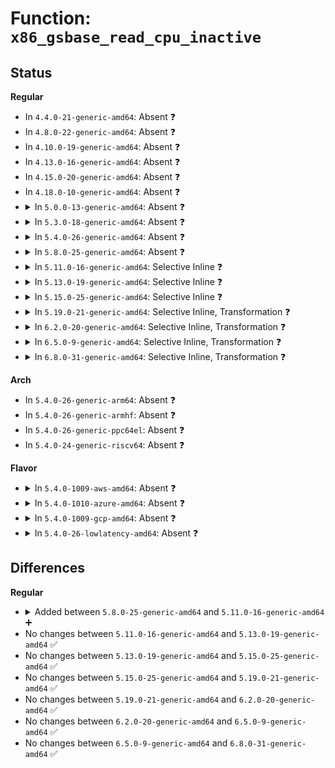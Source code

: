 # Function: <code>x86_gsbase_read_cpu_inactive</code>

## Status
<b>Regular</b>
<ul>
<li>
In <code>4.4.0-21-generic-amd64</code>: Absent ❓
</li>
<li>
In <code>4.8.0-22-generic-amd64</code>: Absent ❓
</li>
<li>
In <code>4.10.0-19-generic-amd64</code>: Absent ❓
</li>
<li>
In <code>4.13.0-16-generic-amd64</code>: Absent ❓
</li>
<li>
In <code>4.15.0-20-generic-amd64</code>: Absent ❓
</li>
<li>
In <code>4.18.0-10-generic-amd64</code>: Absent ❓
</li>
<li>
<details>
<summary>In <code>5.0.0-13-generic-amd64</code>: Absent ❓</summary>

```json
{
  "name": "x86_gsbase_read_cpu_inactive",
  "collision_type": "Static Duplication",
  "inline_type": "Full",
  "funcs": [
    {
      "addr": 18446744071579030995,
      "name": "x86_gsbase_read_cpu_inactive",
      "external": false,
      "loc": "arch/x86/include/asm/fsgsbase.h:33",
      "file": "arch/x86/kernel/process_64.c",
      "inline": "declared, inlined",
      "caller_inline": [],
      "caller_func": []
    },
    {
      "addr": 18446744071580170000,
      "name": "x86_gsbase_read_cpu_inactive",
      "external": false,
      "loc": "arch/x86/include/asm/fsgsbase.h:33",
      "file": "kernel/kexec_core.c",
      "inline": "declared, inlined",
      "caller_inline": [
        "kernel/kexec_core.c:crash_save_cpu"
      ],
      "caller_func": []
    }
  ],
  "symbols": []
}
```
</details>
</li>
<li>
<details>
<summary>In <code>5.3.0-18-generic-amd64</code>: Absent ❓</summary>

```json
{
  "name": "x86_gsbase_read_cpu_inactive",
  "collision_type": "Static Duplication",
  "inline_type": "Full",
  "funcs": [
    {
      "addr": 18446744071579038643,
      "name": "x86_gsbase_read_cpu_inactive",
      "external": false,
      "loc": "arch/x86/include/asm/fsgsbase.h:33",
      "file": "arch/x86/kernel/process_64.c",
      "inline": "declared, inlined",
      "caller_inline": [],
      "caller_func": []
    },
    {
      "addr": 18446744071580215894,
      "name": "x86_gsbase_read_cpu_inactive",
      "external": false,
      "loc": "arch/x86/include/asm/fsgsbase.h:33",
      "file": "kernel/kexec_core.c",
      "inline": "declared, inlined",
      "caller_inline": [
        "kernel/kexec_core.c:crash_save_cpu"
      ],
      "caller_func": []
    }
  ],
  "symbols": []
}
```
</details>
</li>
<li>
<details>
<summary>In <code>5.4.0-26-generic-amd64</code>: Absent ❓</summary>

```json
{
  "name": "x86_gsbase_read_cpu_inactive",
  "collision_type": "Static Duplication",
  "inline_type": "Full",
  "funcs": [
    {
      "addr": 18446744071579041043,
      "name": "x86_gsbase_read_cpu_inactive",
      "external": false,
      "loc": "arch/x86/include/asm/fsgsbase.h:33",
      "file": "arch/x86/kernel/process_64.c",
      "inline": "declared, inlined",
      "caller_inline": [],
      "caller_func": []
    },
    {
      "addr": 18446744071580264294,
      "name": "x86_gsbase_read_cpu_inactive",
      "external": false,
      "loc": "arch/x86/include/asm/fsgsbase.h:33",
      "file": "kernel/kexec_core.c",
      "inline": "declared, inlined",
      "caller_inline": [
        "kernel/kexec_core.c:crash_save_cpu"
      ],
      "caller_func": []
    }
  ],
  "symbols": []
}
```
</details>
</li>
<li>
<details>
<summary>In <code>5.8.0-25-generic-amd64</code>: Absent ❓</summary>

```json
{
  "name": "x86_gsbase_read_cpu_inactive",
  "collision_type": "Static Duplication",
  "inline_type": "Full",
  "funcs": [
    {
      "addr": 18446744071579053261,
      "name": "x86_gsbase_read_cpu_inactive",
      "external": false,
      "loc": "arch/x86/include/asm/fsgsbase.h:33",
      "file": "arch/x86/kernel/process_64.c",
      "inline": "declared, inlined",
      "caller_inline": [
        "arch/x86/kernel/process_64.c:do_arch_prctl_64"
      ],
      "caller_func": []
    },
    {
      "addr": 18446744071580333366,
      "name": "x86_gsbase_read_cpu_inactive",
      "external": false,
      "loc": "arch/x86/include/asm/fsgsbase.h:33",
      "file": "kernel/kexec_core.c",
      "inline": "declared, inlined",
      "caller_inline": [
        "kernel/kexec_core.c:crash_save_cpu"
      ],
      "caller_func": []
    }
  ],
  "symbols": []
}
```
</details>
</li>
<li>
<details>
<summary>In <code>5.11.0-16-generic-amd64</code>: Selective Inline ❓</summary>

```c
long unsigned int x86_gsbase_read_cpu_inactive()
```

```json
{
  "name": "x86_gsbase_read_cpu_inactive",
  "collision_type": "Unique Global",
  "inline_type": "Selective",
  "funcs": [
    {
      "addr": 18446744071579054336,
      "name": "x86_gsbase_read_cpu_inactive",
      "external": true,
      "loc": "arch/x86/kernel/process_64.c:406",
      "file": "arch/x86/kernel/process_64.c",
      "inline": "not declared, inlined",
      "caller_inline": [],
      "caller_func": [
        "arch/x86/kernel/process_64.c:do_arch_prctl_64",
        "kernel/kexec_core.c:crash_save_cpu"
      ]
    }
  ],
  "symbols": [
    {
      "addr": 18446744071579054336,
      "name": "x86_gsbase_read_cpu_inactive",
      "section": ".text",
      "bind": "STB_GLOBAL",
      "size": 92
    }
  ]
}
```
</details>
</li>
<li>
<details>
<summary>In <code>5.13.0-19-generic-amd64</code>: Selective Inline ❓</summary>

```c
long unsigned int x86_gsbase_read_cpu_inactive()
```

```json
{
  "name": "x86_gsbase_read_cpu_inactive",
  "collision_type": "Unique Global",
  "inline_type": "Selective",
  "funcs": [
    {
      "addr": 18446744071579061539,
      "name": "x86_gsbase_read_cpu_inactive",
      "external": true,
      "loc": "arch/x86/kernel/process_64.c:406",
      "file": "arch/x86/kernel/process_64.c",
      "inline": "not declared, inlined",
      "caller_inline": [
        "arch/x86/kernel/process_64.c:x86_gsbase_read_task",
        "arch/x86/kernel/process_64.c:x86_gsbase_read_task"
      ],
      "caller_func": [
        "kernel/kexec_core.c:crash_save_cpu"
      ]
    }
  ],
  "symbols": [
    {
      "addr": 18446744071579061136,
      "name": "x86_gsbase_read_cpu_inactive",
      "section": ".text",
      "bind": "STB_GLOBAL",
      "size": 103
    }
  ]
}
```
</details>
</li>
<li>
<details>
<summary>In <code>5.15.0-25-generic-amd64</code>: Selective Inline ❓</summary>

```c
long unsigned int x86_gsbase_read_cpu_inactive()
```

```json
{
  "name": "x86_gsbase_read_cpu_inactive",
  "collision_type": "Unique Global",
  "inline_type": "Selective",
  "funcs": [
    {
      "addr": 18446744071579082819,
      "name": "x86_gsbase_read_cpu_inactive",
      "external": true,
      "loc": "arch/x86/kernel/process_64.c:430",
      "file": "arch/x86/kernel/process_64.c",
      "inline": "not declared, inlined",
      "caller_inline": [
        "arch/x86/kernel/process_64.c:x86_gsbase_read_task",
        "arch/x86/kernel/process_64.c:x86_gsbase_read_task"
      ],
      "caller_func": [
        "kernel/kexec_core.c:crash_save_cpu"
      ]
    }
  ],
  "symbols": [
    {
      "addr": 18446744071579082416,
      "name": "x86_gsbase_read_cpu_inactive",
      "section": ".text",
      "bind": "STB_GLOBAL",
      "size": 103
    }
  ]
}
```
</details>
</li>
<li>
<details>
<summary>In <code>5.19.0-21-generic-amd64</code>: Selective Inline, Transformation ❓</summary>

```c
long unsigned int x86_gsbase_read_cpu_inactive()
```

```json
{
  "name": "x86_gsbase_read_cpu_inactive",
  "collision_type": "Unique Global",
  "inline_type": "Selective",
  "funcs": [
    {
      "addr": 18446744071579111553,
      "name": "x86_gsbase_read_cpu_inactive",
      "external": true,
      "loc": "arch/x86/kernel/process_64.c:430",
      "file": "arch/x86/kernel/process_64.c",
      "inline": "not declared, inlined",
      "caller_inline": [
        "arch/x86/kernel/process_64.c:x86_gsbase_read_task"
      ],
      "caller_func": [
        "arch/x86/kernel/process_64.c:x86_gsbase_read_task",
        "kernel/kexec_core.c:crash_save_cpu"
      ]
    }
  ],
  "symbols": [
    {
      "addr": 18446744071579110352,
      "name": "x86_gsbase_read_cpu_inactive.part.0",
      "section": ".text",
      "bind": "STB_LOCAL",
      "size": 59
    },
    {
      "addr": 18446744071579111040,
      "name": "x86_gsbase_read_cpu_inactive",
      "section": ".text",
      "bind": "STB_GLOBAL",
      "size": 91
    }
  ]
}
```
</details>
</li>
<li>
<details>
<summary>In <code>6.2.0-20-generic-amd64</code>: Selective Inline, Transformation ❓</summary>

```c
long unsigned int x86_gsbase_read_cpu_inactive()
```

```json
{
  "name": "x86_gsbase_read_cpu_inactive",
  "collision_type": "Unique Global",
  "inline_type": "Selective",
  "funcs": [
    {
      "addr": 18446744071579150225,
      "name": "x86_gsbase_read_cpu_inactive",
      "external": true,
      "loc": "arch/x86/kernel/process_64.c:430",
      "file": "arch/x86/kernel/process_64.c",
      "inline": "not declared, inlined",
      "caller_inline": [
        "arch/x86/kernel/process_64.c:x86_gsbase_read_task"
      ],
      "caller_func": [
        "arch/x86/kernel/process_64.c:x86_gsbase_read_task",
        "kernel/kexec_core.c:crash_save_cpu"
      ]
    }
  ],
  "symbols": [
    {
      "addr": 18446744071579148096,
      "name": "x86_gsbase_read_cpu_inactive.part.0",
      "section": ".text",
      "bind": "STB_LOCAL",
      "size": 68
    },
    {
      "addr": 18446744071579149664,
      "name": "x86_gsbase_read_cpu_inactive",
      "section": ".text",
      "bind": "STB_GLOBAL",
      "size": 91
    }
  ]
}
```
</details>
</li>
<li>
<details>
<summary>In <code>6.5.0-9-generic-amd64</code>: Selective Inline, Transformation ❓</summary>

```c
long unsigned int x86_gsbase_read_cpu_inactive()
```

```json
{
  "name": "x86_gsbase_read_cpu_inactive",
  "collision_type": "Unique Global",
  "inline_type": "Selective",
  "funcs": [
    {
      "addr": 18446744071579152337,
      "name": "x86_gsbase_read_cpu_inactive",
      "external": true,
      "loc": "arch/x86/kernel/process_64.c:431",
      "file": "arch/x86/kernel/process_64.c",
      "inline": "not declared, inlined",
      "caller_inline": [
        "arch/x86/kernel/process_64.c:x86_gsbase_read_task"
      ],
      "caller_func": [
        "arch/x86/kernel/process_64.c:x86_gsbase_read_task",
        "kernel/kexec_core.c:crash_save_cpu"
      ]
    }
  ],
  "symbols": [
    {
      "addr": 18446744071579149664,
      "name": "x86_gsbase_read_cpu_inactive.part.0",
      "section": ".text",
      "bind": "STB_LOCAL",
      "size": 68
    },
    {
      "addr": 18446744071579151776,
      "name": "x86_gsbase_read_cpu_inactive",
      "section": ".text",
      "bind": "STB_GLOBAL",
      "size": 91
    }
  ]
}
```
</details>
</li>
<li>
<details>
<summary>In <code>6.8.0-31-generic-amd64</code>: Selective Inline, Transformation ❓</summary>

```c
long unsigned int x86_gsbase_read_cpu_inactive()
```

```json
{
  "name": "x86_gsbase_read_cpu_inactive",
  "collision_type": "Unique Global",
  "inline_type": "Selective",
  "funcs": [
    {
      "addr": 18446744071579181633,
      "name": "x86_gsbase_read_cpu_inactive",
      "external": true,
      "loc": "arch/x86/kernel/process_64.c:431",
      "file": "arch/x86/kernel/process_64.c",
      "inline": "not declared, inlined",
      "caller_inline": [
        "arch/x86/kernel/process_64.c:x86_gsbase_read_task"
      ],
      "caller_func": [
        "arch/x86/kernel/process_64.c:x86_gsbase_read_task",
        "kernel/kexec_core.c:crash_save_cpu"
      ]
    }
  ],
  "symbols": [
    {
      "addr": 18446744071579178944,
      "name": "x86_gsbase_read_cpu_inactive.part.0",
      "section": ".text",
      "bind": "STB_LOCAL",
      "size": 68
    },
    {
      "addr": 18446744071579181072,
      "name": "x86_gsbase_read_cpu_inactive",
      "section": ".text",
      "bind": "STB_GLOBAL",
      "size": 91
    }
  ]
}
```
</details>
</li>
</ul>
<b>Arch</b>
<ul>
<li>
In <code>5.4.0-26-generic-arm64</code>: Absent ❓
</li>
<li>
In <code>5.4.0-26-generic-armhf</code>: Absent ❓
</li>
<li>
In <code>5.4.0-26-generic-ppc64el</code>: Absent ❓
</li>
<li>
In <code>5.4.0-24-generic-riscv64</code>: Absent ❓
</li>
</ul>
<b>Flavor</b>
<ul>
<li>
<details>
<summary>In <code>5.4.0-1009-aws-amd64</code>: Absent ❓</summary>

```json
{
  "name": "x86_gsbase_read_cpu_inactive",
  "collision_type": "Static Duplication",
  "inline_type": "Full",
  "funcs": [
    {
      "addr": 18446744071579041395,
      "name": "x86_gsbase_read_cpu_inactive",
      "external": false,
      "loc": "arch/x86/include/asm/fsgsbase.h:33",
      "file": "arch/x86/kernel/process_64.c",
      "inline": "declared, inlined",
      "caller_inline": [],
      "caller_func": []
    },
    {
      "addr": 18446744071580233094,
      "name": "x86_gsbase_read_cpu_inactive",
      "external": false,
      "loc": "arch/x86/include/asm/fsgsbase.h:33",
      "file": "kernel/kexec_core.c",
      "inline": "declared, inlined",
      "caller_inline": [
        "kernel/kexec_core.c:crash_save_cpu"
      ],
      "caller_func": []
    }
  ],
  "symbols": []
}
```
</details>
</li>
<li>
<details>
<summary>In <code>5.4.0-1010-azure-amd64</code>: Absent ❓</summary>

```json
{
  "name": "x86_gsbase_read_cpu_inactive",
  "collision_type": "Static Duplication",
  "inline_type": "Full",
  "funcs": [
    {
      "addr": 18446744071578974391,
      "name": "x86_gsbase_read_cpu_inactive",
      "external": false,
      "loc": "arch/x86/include/asm/fsgsbase.h:33",
      "file": "arch/x86/kernel/process_64.c",
      "inline": "declared, inlined",
      "caller_inline": [],
      "caller_func": []
    },
    {
      "addr": 18446744071580180591,
      "name": "x86_gsbase_read_cpu_inactive",
      "external": false,
      "loc": "arch/x86/include/asm/fsgsbase.h:33",
      "file": "kernel/kexec_core.c",
      "inline": "declared, inlined",
      "caller_inline": [
        "kernel/kexec_core.c:crash_save_cpu"
      ],
      "caller_func": []
    }
  ],
  "symbols": []
}
```
</details>
</li>
<li>
<details>
<summary>In <code>5.4.0-1009-gcp-amd64</code>: Absent ❓</summary>

```json
{
  "name": "x86_gsbase_read_cpu_inactive",
  "collision_type": "Static Duplication",
  "inline_type": "Full",
  "funcs": [
    {
      "addr": 18446744071579040979,
      "name": "x86_gsbase_read_cpu_inactive",
      "external": false,
      "loc": "arch/x86/include/asm/fsgsbase.h:33",
      "file": "arch/x86/kernel/process_64.c",
      "inline": "declared, inlined",
      "caller_inline": [],
      "caller_func": []
    },
    {
      "addr": 18446744071580224566,
      "name": "x86_gsbase_read_cpu_inactive",
      "external": false,
      "loc": "arch/x86/include/asm/fsgsbase.h:33",
      "file": "kernel/kexec_core.c",
      "inline": "declared, inlined",
      "caller_inline": [
        "kernel/kexec_core.c:crash_save_cpu"
      ],
      "caller_func": []
    }
  ],
  "symbols": []
}
```
</details>
</li>
<li>
<details>
<summary>In <code>5.4.0-26-lowlatency-amd64</code>: Absent ❓</summary>

```json
{
  "name": "x86_gsbase_read_cpu_inactive",
  "collision_type": "Static Duplication",
  "inline_type": "Full",
  "funcs": [
    {
      "addr": 18446744071579044643,
      "name": "x86_gsbase_read_cpu_inactive",
      "external": false,
      "loc": "arch/x86/include/asm/fsgsbase.h:33",
      "file": "arch/x86/kernel/process_64.c",
      "inline": "declared, inlined",
      "caller_inline": [],
      "caller_func": []
    },
    {
      "addr": 18446744071580277334,
      "name": "x86_gsbase_read_cpu_inactive",
      "external": false,
      "loc": "arch/x86/include/asm/fsgsbase.h:33",
      "file": "kernel/kexec_core.c",
      "inline": "declared, inlined",
      "caller_inline": [
        "kernel/kexec_core.c:crash_save_cpu"
      ],
      "caller_func": []
    }
  ],
  "symbols": []
}
```
</details>
</li>
</ul>

## Differences
<b>Regular</b>
<ul>
<li>
<details>
<summary>Added between <code>5.8.0-25-generic-amd64</code> and <code>5.11.0-16-generic-amd64</code> ➕</summary>

```c
long unsigned int x86_gsbase_read_cpu_inactive()
```
</details>
</li>
<li>
No changes between <code>5.11.0-16-generic-amd64</code> and <code>5.13.0-19-generic-amd64</code> ✅
</li>
<li>
No changes between <code>5.13.0-19-generic-amd64</code> and <code>5.15.0-25-generic-amd64</code> ✅
</li>
<li>
No changes between <code>5.15.0-25-generic-amd64</code> and <code>5.19.0-21-generic-amd64</code> ✅
</li>
<li>
No changes between <code>5.19.0-21-generic-amd64</code> and <code>6.2.0-20-generic-amd64</code> ✅
</li>
<li>
No changes between <code>6.2.0-20-generic-amd64</code> and <code>6.5.0-9-generic-amd64</code> ✅
</li>
<li>
No changes between <code>6.5.0-9-generic-amd64</code> and <code>6.8.0-31-generic-amd64</code> ✅
</li>
</ul>
